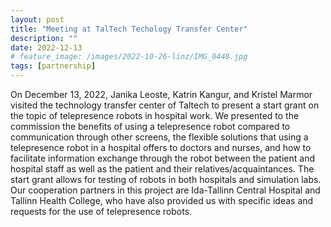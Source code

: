 ```yaml
---
layout: post
title: "Meeting at TalTech Techology Transfer Center"
description: ""
date: 2022-12-13
# feature_image: /images/2022-10-26-linz/IMG_0448.jpg
tags: [partnership]
---
```


On December 13, 2022, Janika Leoste, Katrin Kangur, and Kristel Marmor visited the technology transfer center of Taltech to present a start grant on the topic of telepresence robots in hospital work. We presented to the commission the benefits of using a telepresence robot compared to communication through other screens, the flexible solutions that using a telepresence robot in a hospital offers to doctors and nurses, and how to facilitate information exchange through the robot between the patient and hospital staff as well as the patient and their relatives/acquaintances. The start grant allows for testing of robots in both hospitals and simulation labs. Our cooperation partners in this project are Ida-Tallinn Central Hospital and Tallinn Health College, who have also provided us with specific ideas and requests for the use of telepresence robots.